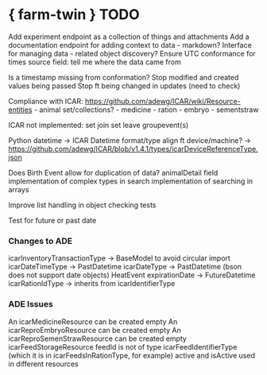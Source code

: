 # { farm-twin } TODO #

Add experiment endpoint as a collection of things and attachments
Add a documentation endpoint for adding context to data - markdown?
Interface for managing data - related object discovery?
Ensure UTC conformance for times
source field: tell me where the data came from

Is a timestamp missing from conformation?
Stop modified and created values being passed
Stop ft being changed in updates (need to check)

Compliance with ICAR: https://github.com/adewg/ICAR/wiki/Resource-entities
    - animal set/collections?
    - medicine
    - ration
    - embryo
    - sementstraw

ICAR not implemented: 
set join
set leave
groupevent(s)


Python datetime -> ICAR Datetime format/type
align ft device/machine? -> https://github.com/adewg/ICAR/blob/v1.4.1/types/icarDeviceReferenceType.json

Does Birth Event allow for duplication of data? animalDetail field
implementation of complex types in search
implementation of searching in arrays

Improve list handling in object checking tests

Test for future or past date

### Changes to ADE ###

icarInventoryTransactionType -> BaseModel to avoid circular import
icarDateTimeType -> PastDatetime
icarDateType -> PastDatetime (bson does not support date objects)
HeatEvent expirationDate -> FutureDatetime
icarRationIdType -> inherits from icarIdentifierType

### ADE Issues ###

An icarMedicineResource can be created empty
An icarReproEmbryoResource can be created empty
An icarReproSemenStrawResource can be created empty
icarFeedStorageResource feedId is not of type icarFeedIdentifierType (which it is in icarFeedsInRationType, for example)
active and isActive used in different resources
